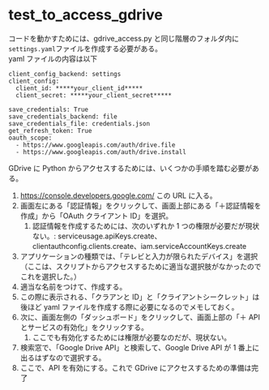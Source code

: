 # test_to_access_gdrive

コードを動かすためには、gdrive_access.py と同じ階層のフォルダ内に `settings.yaml`ファイルを作成する必要がある。<br>
yaml ファイルの内容は以下

```
client_config_backend: settings
client_config:
  client_id: *****your_client_id*****
  client_secret: *****your_client_secret*****

save_credentials: True
save_credentials_backend: file
save_credentials_file: credentials.json
get_refresh_token: True
oauth_scope:
  - https://www.googleapis.com/auth/drive.file
  - https://www.googleapis.com/auth/drive.install
```

GDrive に Python からアクセスするためには、いくつかの手順を踏む必要がある。<br>

1. https://console.developers.google.com/ この URL に入る。
1. 画面左にある「認証情報」をクリックして、画面上部にある「＋認証情報を作成」から「OAuth クライアント ID」を選択。
   1. 認証情報を作成するためには、次のいずれか 1 つの権限が必要だが現状ない。: serviceusage.apiKeys.create、clientauthconfig.clients.create、iam.serviceAccountKeys.create
1. アプリケーションの種類では、「テレビと入力が限られたデバイス」を選択（ここは、スクリプトからアクセスするために適当な選択肢がなかったのでこれを選択した。）
1. 適当な名前をつけて、作成する。
1. この際に表示される、「クラアンと ID」と「クライアントシークレット」は後ほど yaml ファイルを作成する際に必要になるのでメモしておく。
1. 次に、画面左側の「ダッシュボード」をクリックして、画面上部の「＋ API とサービスの有効化」をクリックする。
   1. ここでも有効化するためには権限が必要なのだが、現状ない。
1. 検索窓で、「Google Drive API」と検索して、Google Drive API が 1 番上に出るはずなので選択する。
1. ここで、API を有効にする。これで GDrive にアクセスするための準備は完了
